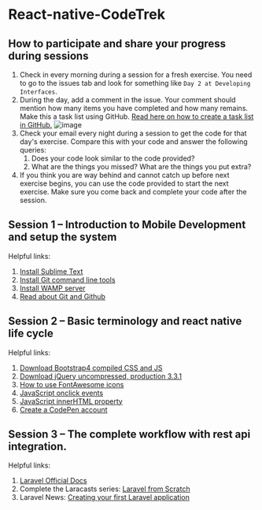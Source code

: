 # React-native-CodeTrek

## How to participate and share your progress during sessions
1. Check in every morning during a session for a fresh exercise. You need to go to the issues tab and look for something like `Day 2 at Developing Interfaces`.
2. During the day, add a comment in the issue. Your comment should mention how many items you have completed and how many remains. Make this a task list using GitHub. [Read here on how to create a task list in GitHub.](https://help.github.com/articles/about-task-lists/)
![image](https://user-images.githubusercontent.com/12053186/46169950-119ce280-c2ba-11e8-84a9-ec48101cf814.png)
3. Check your email every night during a session to get the code for that day's exercise. Compare this with your code and answer the following queries:
    1. Does your code look similar to the code provided?
    2. What are the things you missed? What are the things you put extra?
4. If you think you are way behind and cannot catch up before next exercise begins, you can use the code provided to start the next exercise. Make sure you come back and complete your code after the session.

## Session 1 – Introduction to Mobile Development and setup the system
Helpful links:

1. [Install Sublime Text](https://www.sublimetext.com/)
2. [Install Git command line tools](https://git-scm.com/downloads)
3. [Install WAMP server](http://www.wampserver.com/en/)
4. [Read about Git and Github](https://blog.udacity.com/2015/06/a-beginners-git-github-tutorial.html)


## Session 2 – Basic terminology and react native life cycle 
Helpful links:

1. [Download Bootstrap4 compiled CSS and JS](https://getbootstrap.com/docs/4.1/getting-started/download/)
2. [Download jQuery uncompressed, production 3.3.1](https://jquery.com/download/)
3. [How to use FontAwesome icons](https://fontawesome.com/how-to-use/on-the-web/setup/getting-started?using=web-fonts-with-css)
4. [JavaScript onclick events](https://www.w3schools.com/jsref/event_onclick.asp)
5. [JavaScript innerHTML property](https://www.w3schools.com/jsref/prop_html_innerhtml.asp)
6. [Create a CodePen account](https://codepen.io)

## Session 3 – The complete workflow with rest api integration.
Helpful links:

1. [Laravel Official Docs](https://laravel.com/docs/5.7)
2. Complete the Laracasts series: [Laravel from Scratch](https://laracasts.com/series/laravel-from-scratch-2018)
3. Laravel News: [Creating your first Laravel application](https://laravel-news.com/your-first-laravel-application)